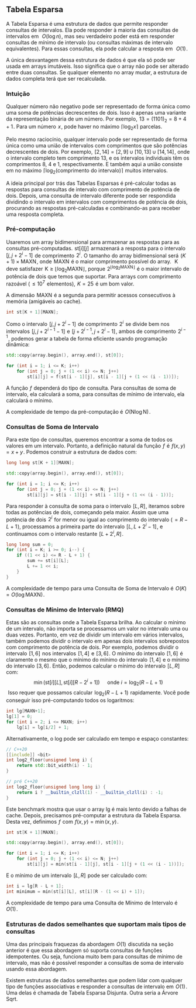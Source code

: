 ## Tabela Esparsa
A Tabela Esparsa é uma estrutura de dados que permite responder consultas de intervalos. Ela pode responder à maioria das consultas de intervalos em  
$O(\log n)$ , mas seu verdadeiro poder está em responder consultas de mínimo de intervalo (ou consultas máximas de intervalo equivalentes). Para essas consultas, ela pode calcular a resposta em  
$O(1)$ .

A única desvantagem dessa estrutura de dados é que ela só pode ser usada em arrays imutáveis. Isso significa que o array não pode ser alterado entre duas consultas. Se qualquer elemento no array mudar, a estrutura de dados completa terá que ser recalculada.

### Intuição
Qualquer número não negativo pode ser representado de forma única como uma soma de potências decrescentes de dois. Isso é apenas uma variante da representação binária de um número. Por exemplo,  $13 = (1101)_2 = 8 + 4 + 1$ . Para um número  $x$ , pode haver no máximo  $\lceil \log_2 x \rceil$  parcelas.

Pelo mesmo raciocínio, qualquer intervalo pode ser representado de forma única como uma união de intervalos com comprimentos que são potências decrescentes de dois. Por exemplo,  $[2, 14] = [2, 9] \cup [10, 13] \cup [14, 14]$ , onde o intervalo completo tem comprimento 13, e os intervalos individuais têm os comprimentos 8, 4 e 1, respectivamente. E também aqui a união consiste em no máximo  $\lceil \log_2(\text{comprimento do intervalo}) \rceil$  muitos intervalos.

A ideia principal por trás das Tabelas Esparsas é pré-calcular todas as respostas para consultas de intervalo com comprimento de potência de dois. Depois, uma consulta de intervalo diferente pode ser respondida dividindo o intervalo em intervalos com comprimentos de potência de dois, procurando as respostas pré-calculadas e combinando-as para receber uma resposta completa.

### Pré-computação
Usaremos um array bidimensional para armazenar as respostas para as consultas pré-computadas.  $\text{st}[i][j]$  armazenará a resposta para o intervalo  $[j, j + 2^i - 1]$  de comprimento  $2^i$ . O tamanho do array bidimensional será  $(K + 1) \times \text{MAXN}$ , onde  $\text{MAXN}$  é o maior comprimento possível do array.  
$\text{K}$  deve satisfazer  $\text{K} \ge \lfloor \log_2 \text{MAXN} \rfloor$ , porque  $2^{\lfloor \log_2 \text{MAXN} \rfloor}$  é o maior intervalo de potência de dois que temos que suportar. Para arrays com comprimento razoável ( $\le 10^7$  elementos),  $K = 25$  é um bom valor.

A dimensão  $\text{MAXN}$  é a segunda para permitir acessos consecutivos à memória (amigáveis ao cache).

```c++
int st[K + 1][MAXN];
```
Como o intervalo  $[j, j + 2^i - 1]$  de comprimento  $2^i$  se divide bem nos intervalos  $[j, j + 2^{i - 1} - 1]$  e  $[j + 2^{i - 1}, j + 2^i - 1]$ , ambos de comprimento  $2^{i - 1}$ , podemos gerar a tabela de forma eficiente usando programação dinâmica:

```c++
std::copy(array.begin(), array.end(), st[0]);

for (int i = 1; i <= K; i++)
    for (int j = 0; j + (1 << i) <= N; j++)
        st[i][j] = f(st[i - 1][j], st[i - 1][j + (1 << (i - 1))]);
```
A função  $f$  dependerá do tipo de consulta. Para consultas de soma de intervalo, ela calculará a soma, para consultas de mínimo de intervalo, ela calculará o mínimo.

A complexidade de tempo da pré-computação é  $O(\text{N} \log \text{N})$ .

### Consultas de Soma de Intervalo
Para este tipo de consultas, queremos encontrar a soma de todos os valores em um intervalo. Portanto, a definição natural da função  $f$  é  $f(x, y) = x + y$ . Podemos construir a estrutura de dados com:

```c++
long long st[K + 1][MAXN];

std::copy(array.begin(), array.end(), st[0]);

for (int i = 1; i <= K; i++)
    for (int j = 0; j + (1 << i) <= N; j++)
        st[i][j] = st[i - 1][j] + st[i - 1][j + (1 << (i - 1))];
```
Para responder à consulta de soma para o intervalo  $[L, R]$ , iteramos sobre todas as potências de dois, começando pela maior. Assim que uma potência de dois  $2^i$  for menor ou igual ao comprimento do intervalo ( $= R - L + 1$ ), processamos a primeira parte do intervalo  $[L, L + 2^i - 1]$ , e continuamos com o intervalo restante  $[L + 2^i, R]$ .

```c++
long long sum = 0;
for (int i = K; i >= 0; i--) {
    if ((1 << i) <= R - L + 1) {
        sum += st[i][L];
        L += 1 << i;
    }
}
```
A complexidade de tempo para uma Consulta de Soma de Intervalo é  $O(K) = O(\log \text{MAXN})$ .

### Consultas de Mínimo de Intervalo (RMQ)
Estas são as consultas onde a Tabela Esparsa brilha. Ao calcular o mínimo de um intervalo, não importa se processamos um valor no intervalo uma ou duas vezes. Portanto, em vez de dividir um intervalo em vários intervalos, também podemos dividir o intervalo em apenas dois intervalos sobrepostos com comprimento de potência de dois. Por exemplo, podemos dividir o intervalo  $[1, 6]$  nos intervalos  $[1, 4]$  e  $[3, 6]$ . O mínimo do intervalo  $[1, 6]$  é claramente o mesmo que o mínimo do mínimo do intervalo  $[1, 4]$  e o mínimo do intervalo  $[3, 6]$ . Então, podemos calcular o mínimo do intervalo  $[L, R]$  com:
 
$$\min(\text{st}[i][L], \text{st}[i][R - 2^i + 1]) \quad \text{ onde } i = \log_2(R - L + 1)$$ 
Isso requer que possamos calcular  $\log_2(R - L + 1)$  rapidamente. Você pode conseguir isso pré-computando todos os logaritmos:

```c++
int lg[MAXN+1];
lg[1] = 0;
for (int i = 2; i <= MAXN; i++)
    lg[i] = lg[i/2] + 1;
```
Alternativamente, o log pode ser calculado em tempo e espaço constantes:
```c++
// C++20
[[include]] <bit>
int log2_floor(unsigned long i) {
    return std::bit_width(i) - 1;
}

// pré C++20
int log2_floor(unsigned long long i) {
    return i ? __builtin_clzll(1) - __builtin_clzll(i) : -1;
}
```
Este benchmark mostra que usar o array lg é mais lento devido a falhas de cache.
Depois, precisamos pré-computar a estrutura da Tabela Esparsa. Desta vez, definimos  $f$  com  $f(x, y) = \min(x, y)$ .

```c++
int st[K + 1][MAXN];

std::copy(array.begin(), array.end(), st[0]);

for (int i = 1; i <= K; i++)
    for (int j = 0; j + (1 << i) <= N; j++)
        st[i][j] = min(st[i - 1][j], st[i - 1][j + (1 << (i - 1))]);
```
E o mínimo de um intervalo  $[L, R]$  pode ser calculado com:

```c++
int i = lg[R - L + 1];
int minimum = min(st[i][L], st[i][R - (1 << i) + 1]);
```
A complexidade de tempo para uma Consulta de Mínimo de Intervalo é  
$O(1)$ .

### Estruturas de dados semelhantes que suportam mais tipos de consultas
Uma das principais fraquezas da abordagem  $O(1)$  discutida na seção anterior é que essa abordagem só suporta consultas de funções idempotentes. Ou seja, funciona muito bem para consultas de mínimo de intervalo, mas não é possível responder a consultas de soma de intervalo usando essa abordagem.

Existem estruturas de dados semelhantes que podem lidar com qualquer tipo de funções associativas e responder a consultas de intervalo em  $O(1)$ . Uma delas é chamada de Tabela Esparsa Disjunta. Outra seria a Árvore Sqrt.